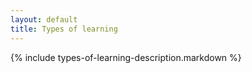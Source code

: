 ```yaml
---
layout: default
title: Types of learning
---
```


{% include types-of-learning-description.markdown %}